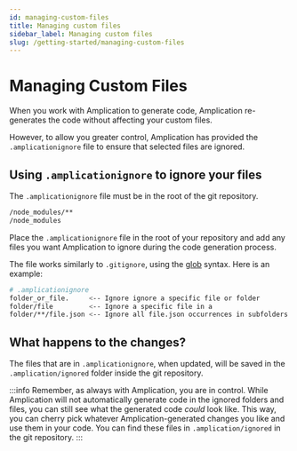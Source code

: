 ```yaml
---
id: managing-custom-files
title: Managing custom files
sidebar_label: Managing custom files
slug: /getting-started/managing-custom-files
---
```


# Managing Custom Files

When you work with Amplication to generate code, Amplication re-generates the code without affecting your custom files.  

However, to allow you greater control,  Amplication has provided the `.amplicationignore` file to ensure that selected files are ignored.

## Using `.amplicationignore` to ignore your files

The `.amplicationignore` file must be in the root of the git repository.

```bash
/node_modules/**
/node_modules
```


Place the `.amplicationignore` file in the root of your repository and add any files you want Amplication to ignore during the code generation process.

The file works similarly to `.gitignore`, using the [glob](https://en.wikipedia.org/wiki/Glob_(programming)) syntax. Here is an example:

```bash
# .amplicationignore
folder_or_file.     <-- Ignore ignore a specific file or folder
folder/file         <-- Ignore a specific file in a 
folder/**/file.json <-- Ignore all file.json occurrences in subfolders of "folder"
```


## What happens to the changes? 

The files that are in  `.amplicationignore`, when updated, will be saved in the `.amplication/ignored` folder inside the git repository. 


:::info
Remember, as always with Amplication, you are in control. While Amplication will not automatically generate code in the ignored folders and files, you can still see what the generated code *could* look like. This way, you can cherry pick whatever Amplication-generated changes you like and use them in your code. You can find these files in `.amplication/ignored` in the git repository.
:::



